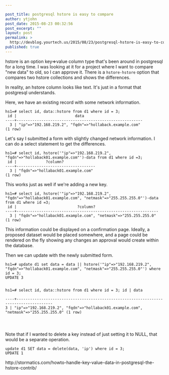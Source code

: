 ```yaml
---

post_title: postgresql hstore is easy to compare
author: ytjohn
post_date: 2015-08-23 00:32:56
post_excerpt: ""
layout: post
permalink: >
  http://devblog.yourtech.us/2015/08/23/postgresql-hstore-is-easy-to-compare/
published: true
---
```

<p>hstore is an option key=&gt;value column type that's been around in postgresql for a long time. I was looking at it for a project where I want to compare "new data" to old, so I can approve it. There is a <code>hstore-hstore</code> option that compares two hstore collections and shows the differences.</p>
<p>In reality, an hstore column looks like text. It's just in a format that postgresql understands.</p>
<p>Here, we have an existing record with some network information.</p>
<pre><code>hs1=# select id, data::hstore from d1 where id = 3;
 id |                          data                          
----+--------------------------------------------------------
  3 | "ip"=&gt;"192.168.219.2", "fqdn"=&gt;"hollaback.example.com"
(1 row)
</code></pre>
<p>Let's say I submitted a form with slightly changed network information. I can do a select statement to get the differences.</p>
<pre><code>hs1=# select id, hstore('"ip"=&gt;"192.168.219.2", "fqdn"=&gt;"hollaback01.example.com"')-data from d1 where id =3;
 id |             ?column?              
----+-----------------------------------
  3 | "fqdn"=&gt;"hollaback01.example.com"
(1 row)
</code></pre>
<p>This works just as well if we're adding a new key.</p>
<pre><code>hs1=# select id, hstore('"ip"=&gt;"192.168.219.2", "fqdn"=&gt;"hollaback01.example.com", "netmask"=&gt;"255.255.255.0"')-data from d1 where id =3;
 id |                           ?column?                            
----+---------------------------------------------------------------
  3 | "fqdn"=&gt;"hollaback01.example.com", "netmask"=&gt;"255.255.255.0"
(1 row)
</code></pre>
<p>This information could be displayed on a confirmation page. Ideally, a proposed dataset would be placed somewhere, and a page could be rendered on the fly showing any changes an approval would create within the database.</p>
<p>Then we can update with the newly submitted form.</p>
<pre><code>hs1=# update d1 set data = data || hstore('"ip"=&gt;"192.168.219.2", "fqdn"=&gt;"hollaback01.example.com", "netmask"=&gt;"255.255.255.0"') where id = 3;
UPDATE 3

hs1=# select id, data::hstore from d1 where id = 3; id |                                         data                                         
----+--------------------------------------------------------------------------------------
  3 | "ip"=&gt;"192.168.219.2", "fqdn"=&gt;"hollaback01.example.com", "netmask"=&gt;"255.255.255.0"
(1 row)

</code></pre>
<p>Note that if I wanted to delete a key instead of just setting it to NULL, that would be a separate operation.</p>
<pre><code>update d1 SET data = delete(data, 'ip') where id = 3;
UPDATE 1
</code></pre>
<p>http://stormatics.com/howto-handle-key-value-data-in-postgresql-the-hstore-contrib/</p>
